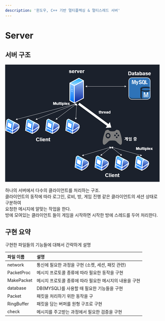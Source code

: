 ```yaml
---
description: '윈도우, C++ 기반 멀티플렉싱 & 멀티스레드 서버'
---
```


# Server

## 서버 구조

![](../.gitbook/assets/servarchitecture.png)

하나의 서버에서 다수의 클라이언트를 처리하는 구조.  
클라이언트의 동작에 따라 로그인, 로비, 방, 게임 진행 같은 클라이언트의 세션 상태로 구분하여   
요청한 메시지에 알맞는 작업을 한다.  
방에 모여있는 클라이언트 들이 게임을 시작하면 시작한 방에 스레드를 두어 처리한다.

  


## 구현 요약

구현한 파일들의 기능들에 대해서 간략하게 설명

| 파일 이름 | 설명 |
| :--- | :--- |
| network | 통신에 필요한 과정을 구현 \(소켓, 세션, 패킷 관련\) |
| PacketProc | 메시지 프로토콜 종류에 따라 필요한 동작을 구현 |
| MakePacket | 메시지 프로토콜 종류에 따라 필요한 메시지의 내용을 구현 |
| database | DB\(MYSQL\)를 사용할 때 필요한 기능들을 구현 |
| Packet | 패킷을 처리하기 위한 동작을 구 |
| RingBuffer | 패킷을 담는 버퍼를 원형 구조로 구현 |
| check | 메시지를 주고받는 과정에서 필요한 검증을 구현 |



